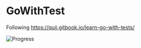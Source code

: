 # GoWithTest
Following https://quii.gitbook.io/learn-go-with-tests/

![Progress](https://progress-bar.dev/0?title=Progress)
